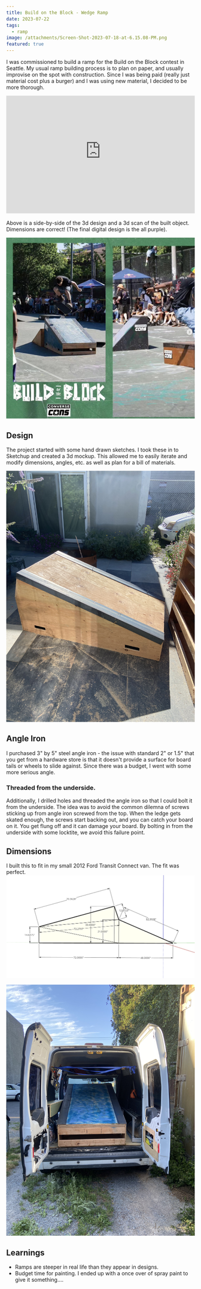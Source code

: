 ```yaml
---
title: Build on the Block - Wedge Ramp
date: 2023-07-22
tags:
  - ramp
image: /attachments/Screen-Shot-2023-07-18-at-6.15.08-PM.png
featured: true
---
```

I was commissioned to build a ramp for the Build on the Block contest in Seattle. My usual ramp building process is to plan on paper, and usually improvise on the spot with construction. Since I was being paid (really just material cost plus a burger) and I was using new material, I decided to be more thorough. 

<iframe width="100%" height="315" src="https://www.youtube-nocookie.com/embed/DrYrWxnFtnQ?si=6WtI-Pzb0bLAeqsU" title="YouTube video player" frameborder="0" allow="accelerometer; autoplay; clipboard-write; encrypted-media; gyroscope; picture-in-picture; web-share" referrerpolicy="strict-origin-when-cross-origin" allowfullscreen></iframe>


Above is a side-by-side of the 3d design and a 3d scan of the built object. Dimensions are correct! (The final digital design is the all purple).


![](../../public/attachments/Pasted-image-20240302080016.png)

## Design

The project started with some hand drawn sketches. I took these in to Sketchup and created a 3d mockup. This allowed me to easily iterate and modify dimensions, angles, etc. as well as plan for a bill of materials.

![](../../public/attachments/71167889328__F6CAC678-C2C2-41F3-98D3-35212DEF2162.jpeg)

## Angle Iron
I purchased 3" by 5" steel angle iron - the issue with standard 2" or 1.5" that you get from a hardware store is that it doesn't provide a surface for board tails or wheels to slide against. Since there was a budget, I went with some more serious angle.


### Threaded from the underside.
Additionally, I drilled holes and threaded the angle iron so that I could bolt it from the underside. The idea was to avoid the common dilemna of screws sticking up from angle iron screwed from the top. When the ledge gets skated enough, the screws start backing out, and you can catch your board on it. You get flung off and it can damage your board.  By bolting in from the underside with some locktite, we avoid this failure point.


## Dimensions

I built this to fit in my small 2012 Ford Transit Connect van. The fit was perfect.
![](../../public/attachments/Screen-Shot-2023-07-18-at-6.15.08-PM.png)

![](../../public/attachments/71168423431__53571CE9-5588-4735-9A84-F14F55C2F973.jpeg)


## Learnings
- Ramps are steeper in real life than they appear in designs. 
- Budget time for painting. I ended up with a once over of spray paint to give it something....